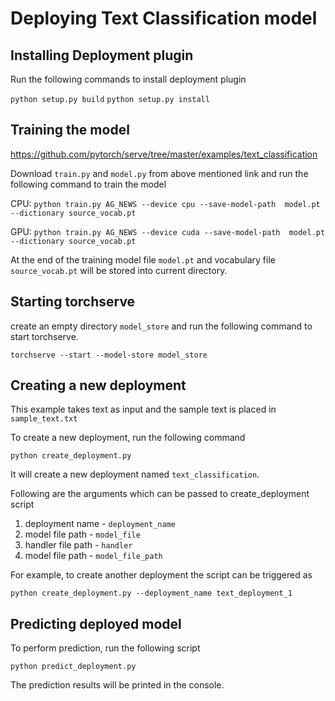 # Deploying Text Classification model

## Installing Deployment plugin

Run the following commands to install deployment plugin

`python setup.py build`
`python setup.py install`


## Training the model


https://github.com/pytorch/serve/tree/master/examples/text_classification

Download `train.py` and `model.py` from above mentioned link and run the following command to train the model

CPU: `python train.py AG_NEWS --device cpu --save-model-path  model.pt --dictionary source_vocab.pt`

GPU: `python train.py AG_NEWS --device cuda --save-model-path  model.pt --dictionary source_vocab.pt`

At the end of the training model file `model.pt` and vocabulary file `source_vocab.pt` will be stored into current directory.

## Starting torchserve

create an empty directory `model_store` and run the following command to start torchserve.

`torchserve --start --model-store model_store`

## Creating a new deployment

This example takes text as input and the sample text is placed in `sample_text.txt`

To create a new deployment, run the following command

`python create_deployment.py`

It will create a new deployment named `text_classification`.

Following are the arguments which can be passed to create_deployment script

1. deployment name - `deployment_name`
2. model file path - `model_file`
3. handler file path - `handler`
4. model file path - `model_file_path`

For example, to create another deployment the script can be triggered as

`python create_deployment.py --deployment_name text_deployment_1`

## Predicting deployed model


To perform prediction, run the following script

`python predict_deployment.py`

The prediction results will be printed in the console. 



